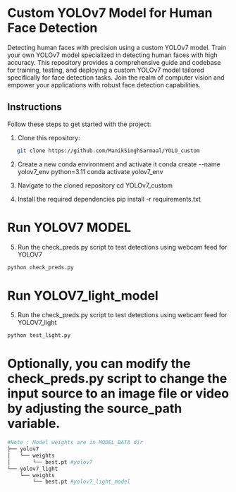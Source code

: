 # Custom YOLOv7 Model for Human Face Detection

Detecting human faces with precision using a custom YOLOv7 model. Train your own YOLOv7 model specialized in detecting human faces with high accuracy. This repository provides a comprehensive guide and codebase for training, testing, and deploying a custom YOLOv7 model tailored specifically for face detection tasks. Join the realm of computer vision and empower your applications with robust face detection capabilities.

## Instructions

Follow these steps to get started with the project:

1. Clone this repository:
```bash
   git clone https://github.com/ManikSinghSarmaal/YOLO_custom
```
2. Create a new conda environment and activate it
conda create --name yolov7_env python=3.11
conda activate yolov7_env

3. Navigate to the cloned repository
cd YOLOv7_custom

4. Install the required dependencies
pip install -r requirements.txt

# Run YOLOV7 MODEL

5. Run the check_preds.py script to test detections using webcam feed for YOLOV7
```bash
python check_preds.py
```

# Run YOLOV7_light_model

5. Run the check_preds.py script to test detections using webcam feed for YOLOV7_light
```bash
python test_light.py
```
# Optionally, you can modify the check_preds.py script to change the input source to an image file or video by adjusting the source_path variable.

```bash
#Note : Model weights are in MODEL_DATA dir 
├── yolov7
│   └── weights
│       └── best.pt #yolov7
└── yolov7_light
    └── weights
        └── best.pt #yolov7_light_model
```